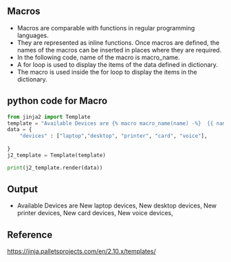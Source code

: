 ## Macros 
- Macros are comparable with functions in regular programming languages. 
- They are represented as inline functions. Once macros are defined, the names of the macros can be inserted in places where they are required. 
- In the following code, name of the macro is macro_name. 
- A for loop is used to display the items of the data defined in dictionary.
- The macro is used inside the for loop to display the items in the dictionary. 


## python code for Macro

```python linenums="1"
from jinja2 import Template
template = "Available Devices are {% macro macro_name(name) -%}  {{ name }} devices, {%- endmacro -%} {% for item in devices -%} New {{ macro_name(item) }} {% endfor -%}"
data = {
    "devices" : ["laptop","desktop", "printer", "card", "voice"],
   
}
j2_template = Template(template)

print(j2_template.render(data))


```

## Output
- Available Devices are New laptop devices, New desktop devices, New printer devices, New card devices, New voice devices,

## Reference
https://jinja.palletsprojects.com/en/2.10.x/templates/